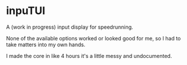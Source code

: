 # inpuTUI

A (work in progress) input display for speedrunning.

None of the available options worked or looked good for me, so I had to take matters into my own hands.

I made the core in like 4 hours it's a little messy and undocumented.
